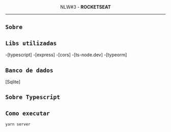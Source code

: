 <div align="center">
    NLW#3 - <strong>ROCKETSEAT</strong>
</div>

---

## `Sobre`



## `Libs utilizadas`

-[typescript]
-[express]
-[cors]
-[ts-node.dev]
-[typeorm]


##  `Banco de dados`

[Sqlite]


## `Sobre Typescript`



## `Como executar`

```
yarn server
```